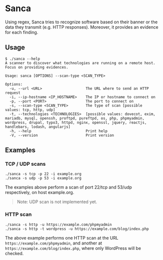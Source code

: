 # Sanca

Using regex, Sanca tries to recognize software based on their banner or the
data they transmit (e.g. HTTP responses). Moreover, it provides an evidence
for each finding.

## Usage

```
$ ./sanca --help
A scanner to discover what technologies are running on a remote host. Focus on providing evidences.

Usage: sanca [OPTIONS] --scan-type <SCAN_TYPE>

Options:
  -u, --url <URL>                    The URL where to send an HTTP request
  -i, --ip-hostname <IP_HOSTNAME>    The IP or hostname to connect on
  -p, --port <PORT>                  The port to connect on
  -s, --scan-type <SCAN_TYPE>        The type of scan [possible values: tcp, http, udp]
  -t, --technologies <TECHNOLOGIES>  [possible values: dovecot, exim, mariadb, mysql, openssh, proftpd, pureftpd, os, php, phpmyadmin, wordpress, drupal, typo3, httpd, nginx, openssl, jquery, reactjs, handlebars, lodash, angularjs]
  -h, --help                         Print help
  -V, --version                      Print version
```

## Examples

### TCP / UDP scans

```
./sanca -s tcp -p 22 -i example.org
./sanca -s udp -p 53 -i example.org
```

The examples above perform a scan of port 22/tcp and 53/udp respectively, on host example.org.

> Note: UDP scan is not implemented yet.

### HTTP scan

```
./sanca -s http -u https://example.com/phpmyadmin
./sanca -s http -t wordpress -u https://example.com/blog/index.php
```

The above example performs one HTTP scan at the URL `https://example.com/phpmyadmin`,
and another at `https://example.com/blog/index.php`, where only WordPress will be
checked.

